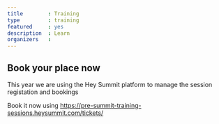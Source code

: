 ```yaml
---
title        : Training
type         : training
featured     : yes
description  : Learn
organizers   :
---
```



## Book your place now

This year we are using the Hey Summit platform to manage the session registation and bookings


Book it now using https://pre-summit-training-sessions.heysummit.com/tickets/